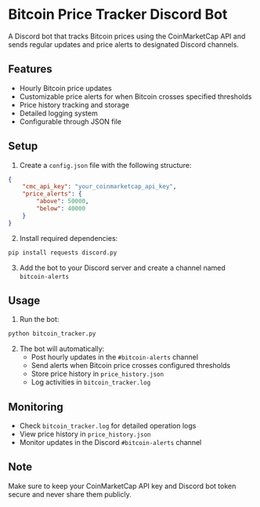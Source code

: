 # Bitcoin Price Tracker Discord Bot

A Discord bot that tracks Bitcoin prices using the CoinMarketCap API and sends regular updates and price alerts to designated Discord channels.

## Features

- Hourly Bitcoin price updates
- Customizable price alerts for when Bitcoin crosses specified thresholds
- Price history tracking and storage
- Detailed logging system
- Configurable through JSON file

## Setup

1. Create a `config.json` file with the following structure:
```json
{
    "cmc_api_key": "your_coinmarketcap_api_key",
    "price_alerts": {
        "above": 50000,
        "below": 40000
    }
}
```

2. Install required dependencies:
```bash
pip install requests discord.py
```

3. Add the bot to your Discord server and create a channel named `bitcoin-alerts`

## Usage

1. Run the bot:
```bash
python bitcoin_tracker.py
```

2. The bot will automatically:
   - Post hourly updates in the `#bitcoin-alerts` channel
   - Send alerts when Bitcoin price crosses configured thresholds
   - Store price history in `price_history.json`
   - Log activities in `bitcoin_tracker.log`

## Monitoring

- Check `bitcoin_tracker.log` for detailed operation logs
- View price history in `price_history.json`
- Monitor updates in the Discord `#bitcoin-alerts` channel

## Note

Make sure to keep your CoinMarketCap API key and Discord bot token secure and never share them publicly.

